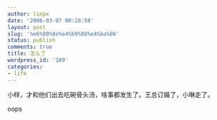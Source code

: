 ```yaml
---
author: linpx
date: '2006-03-07 00:28:58'
layout: post
slug: '%e6%80%8e%e4%b9%88%e4%ba%86'
status: publish
comments: true
title: 怎么了
wordpress_id: '189'
categories:
- life
---
```


小样，才和他们出去吃碗骨头汤，啥事都发生了。王总订婚了，小琳走了。

  
  
oops

